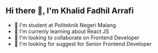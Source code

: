 ## Hi there 👋, I'm Khalid Fadhil Arrafi

- 🏫 I'm student at Politeknik Negeri Malang
- 🌱 I'm currenly learning  about React JS
- 👯 I'm looking to collaborate on Frontend Developer
- 🤔 I'm looking for suggest for Senior Frontend Developer
<!--
**K2FA/K2FA** is a ✨ _special_ ✨ repository because its `README.md` (this file) appears on your GitHub profile.

Here are some ideas to get you started:

- 🔭 I’m currently working on ...
- 🌱 I’m currently learning ...
- 👯 I’m looking to collaborate on ...
- 🤔 I’m looking for help with ...
- 💬 Ask me about ...
- 📫 How to reach me: ...
- 😄 Pronouns: ...
- ⚡ Fun fact: ...
-->
